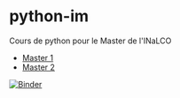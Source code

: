 # python-im
Cours de python pour le Master de l'INaLCO

* [Master 1](https://clement-plancq.github.io/python-im/m1-2018)
* [Master 2](https://loicgrobol.github.io/python-im/)

[![Binder](https://mybinder.org/badge.svg)](https://mybinder.org/v2/gh/clement-plancq/python-im/master)
